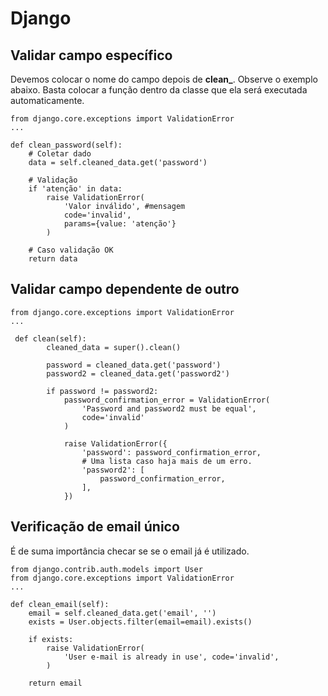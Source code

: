 # Django

## Validar campo específico

Devemos colocar o nome do campo depois de **clean_**. Observe o exemplo abaixo. Basta colocar a função dentro da classe que ela será executada automaticamente.

```
from django.core.exceptions import ValidationError
...

def clean_password(self):
    # Coletar dado
    data = self.cleaned_data.get('password') 

    # Validação
    if 'atenção' in data:
        raise ValidationError(
            'Valor inválido', #mensagem
            code='invalid',
            params={value: 'atenção'}
        )

    # Caso validação OK
    return data

```

## Validar campo dependente de outro


```
from django.core.exceptions import ValidationError
...

 def clean(self):
        cleaned_data = super().clean()

        password = cleaned_data.get('password')
        password2 = cleaned_data.get('password2')

        if password != password2:
            password_confirmation_error = ValidationError(
                'Password and password2 must be equal',
                code='invalid'
            )

            raise ValidationError({
                'password': password_confirmation_error,
                # Uma lista caso haja mais de um erro.
                'password2': [
                    password_confirmation_error,
                ],
            })
```

## Verificação de email único

É de suma importância checar se se o email já é utilizado.
```
from django.contrib.auth.models import User
from django.core.exceptions import ValidationError
...

def clean_email(self):
    email = self.cleaned_data.get('email', '')
    exists = User.objects.filter(email=email).exists()

    if exists:
        raise ValidationError(
            'User e-mail is already in use', code='invalid',
        )

    return email
```